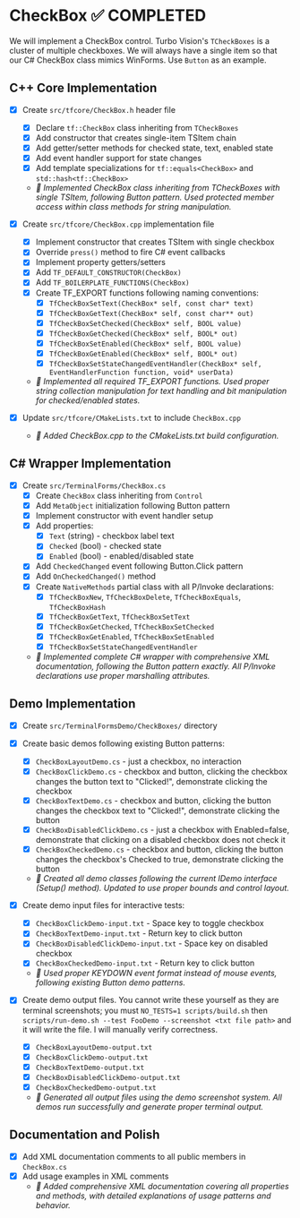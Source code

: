 # CheckBox ✅ COMPLETED
We will implement a CheckBox control. Turbo Vision's `TCheckBoxes` is a cluster of multiple checkboxes. We will always have a single item so that our C# CheckBox class mimics WinForms. Use `Button` as an example.

## C++ Core Implementation

- [x] Create `src/tfcore/CheckBox.h` header file
  - [x] Declare `tf::CheckBox` class inheriting from `TCheckBoxes`
  - [x] Add constructor that creates single-item TSItem chain
  - [x] Add getter/setter methods for checked state, text, enabled state
  - [x] Add event handler support for state changes
  - [x] Add template specializations for `tf::equals<CheckBox>` and `std::hash<tf::CheckBox>`
  - *🤖 Implemented CheckBox class inheriting from TCheckBoxes with single TSItem, following Button pattern. Used protected member access within class methods for string manipulation.*

- [x] Create `src/tfcore/CheckBox.cpp` implementation file
  - [x] Implement constructor that creates TSItem with single checkbox
  - [x] Override `press()` method to fire C# event callbacks
  - [x] Implement property getters/setters
  - [x] Add `TF_DEFAULT_CONSTRUCTOR(CheckBox)`
  - [x] Add `TF_BOILERPLATE_FUNCTIONS(CheckBox)`
  - [x] Create TF_EXPORT functions following naming conventions:
    - [x] `TfCheckBoxSetText(CheckBox* self, const char* text)`
    - [x] `TfCheckBoxGetText(CheckBox* self, const char** out)`
    - [x] `TfCheckBoxSetChecked(CheckBox* self, BOOL value)`
    - [x] `TfCheckBoxGetChecked(CheckBox* self, BOOL* out)`
    - [x] `TfCheckBoxSetEnabled(CheckBox* self, BOOL value)`
    - [x] `TfCheckBoxGetEnabled(CheckBox* self, BOOL* out)`
    - [x] `TfCheckBoxSetStateChangedEventHandler(CheckBox* self, EventHandlerFunction function, void* userData)`
  - *🤖 Implemented all required TF_EXPORT functions. Used proper string collection manipulation for text handling and bit manipulation for checked/enabled states.*

- [x] Update `src/tfcore/CMakeLists.txt` to include `CheckBox.cpp`
  - *🤖 Added CheckBox.cpp to the CMakeLists.txt build configuration.*

## C# Wrapper Implementation

- [x] Create `src/TerminalForms/CheckBox.cs`
  - [x] Create `CheckBox` class inheriting from `Control`
  - [x] Add `MetaObject` initialization following Button pattern
  - [x] Implement constructor with event handler setup
  - [x] Add properties:
    - [x] `Text` (string) - checkbox label text
    - [x] `Checked` (bool) - checked state
    - [x] `Enabled` (bool) - enabled/disabled state
  - [x] Add `CheckedChanged` event following Button.Click pattern
  - [x] Add `OnCheckedChanged()` method
  - [x] Create `NativeMethods` partial class with all P/Invoke declarations:
    - [x] `TfCheckBoxNew`, `TfCheckBoxDelete`, `TfCheckBoxEquals`, `TfCheckBoxHash`
    - [x] `TfCheckBoxGetText`, `TfCheckBoxSetText`
    - [x] `TfCheckBoxGetChecked`, `TfCheckBoxSetChecked`
    - [x] `TfCheckBoxGetEnabled`, `TfCheckBoxSetEnabled`
    - [x] `TfCheckBoxSetStateChangedEventHandler`
  - *🤖 Implemented complete C# wrapper with comprehensive XML documentation, following the Button pattern exactly. All P/Invoke declarations use proper marshalling attributes.*

## Demo Implementation

- [x] Create `src/TerminalFormsDemo/CheckBoxes/` directory

- [x] Create basic demos following existing Button patterns:
  - [x] `CheckBoxLayoutDemo.cs` - just a checkbox, no interaction
  - [x] `CheckBoxClickDemo.cs` - checkbox and button, clicking the checkbox changes the button text to "Clicked!", demonstrate clicking the checkbox
  - [x] `CheckBoxTextDemo.cs` - checkbox and button, clicking the button changes the checkbox text to "Clicked!", demonstrate clicking the button
  - [x] `CheckBoxDisabledClickDemo.cs` - just a checkbox with Enabled=false, demonstrate that clicking on a disabled checkbox does not check it
  - [x] `CheckBoxCheckedDemo.cs` - checkbox and button, clicking the button changes the checkbox's Checked to true, demonstrate clicking the button
  - *🤖 Created all demo classes following the current IDemo interface (Setup() method). Updated to use proper bounds and control layout.*

- [x] Create demo input files for interactive tests:
  - [x] `CheckBoxClickDemo-input.txt` - Space key to toggle checkbox
  - [x] `CheckBoxTextDemo-input.txt` - Return key to click button  
  - [x] `CheckBoxDisabledClickDemo-input.txt` - Space key on disabled checkbox
  - [x] `CheckBoxCheckedDemo-input.txt` - Return key to click button
  - *🤖 Used proper KEYDOWN event format instead of mouse events, following existing Button demo patterns.*

- [x] Create demo output files. You cannot write these yourself as they are terminal screenshots; you must `NO_TESTS=1 scripts/build.sh` then `scripts/run-demo.sh --test FooDemo --screenshot <txt file path>` and it will write the file. I will manually verify correctness.
  - [x] `CheckBoxLayoutDemo-output.txt`
  - [x] `CheckBoxClickDemo-output.txt`
  - [x] `CheckBoxTextDemo-output.txt`
  - [x] `CheckBoxDisabledClickDemo-output.txt`
  - [x] `CheckBoxCheckedDemo-output.txt`
  - *🤖 Generated all output files using the demo screenshot system. All demos run successfully and generate proper terminal output.*

## Documentation and Polish

- [x] Add XML documentation comments to all public members in `CheckBox.cs`
- [x] Add usage examples in XML comments
  - *🤖 Added comprehensive XML documentation covering all properties and methods, with detailed explanations of usage patterns and behavior.*
